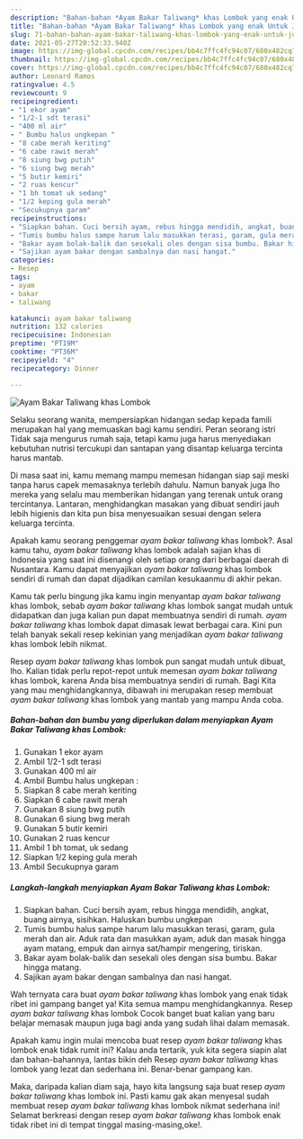 ```yaml
---
description: "Bahan-bahan *Ayam Bakar Taliwang* khas Lombok yang enak Untuk Jualan"
title: "Bahan-bahan *Ayam Bakar Taliwang* khas Lombok yang enak Untuk Jualan"
slug: 71-bahan-bahan-ayam-bakar-taliwang-khas-lombok-yang-enak-untuk-jualan
date: 2021-05-27T20:52:33.940Z
image: https://img-global.cpcdn.com/recipes/bb4c7ffc4fc94c07/680x482cq70/ayam-bakar-taliwang-khas-lombok-foto-resep-utama.jpg
thumbnail: https://img-global.cpcdn.com/recipes/bb4c7ffc4fc94c07/680x482cq70/ayam-bakar-taliwang-khas-lombok-foto-resep-utama.jpg
cover: https://img-global.cpcdn.com/recipes/bb4c7ffc4fc94c07/680x482cq70/ayam-bakar-taliwang-khas-lombok-foto-resep-utama.jpg
author: Leonard Ramos
ratingvalue: 4.5
reviewcount: 9
recipeingredient:
- "1 ekor ayam"
- "1/2-1 sdt terasi"
- "400 ml air"
- " Bumbu halus ungkepan "
- "8 cabe merah keriting"
- "6 cabe rawit merah"
- "8 siung bwg putih"
- "6 siung bwg merah"
- "5 butir kemiri"
- "2 ruas kencur"
- "1 bh tomat uk sedang"
- "1/2 keping gula merah"
- "Secukupnya garam"
recipeinstructions:
- "Siapkan bahan. Cuci bersih ayam, rebus hingga mendidih, angkat, buang airnya, sisihkan. Haluskan bumbu ungkepan"
- "Tumis bumbu halus sampe harum lalu masukkan terasi, garam, gula merah dan air. Aduk rata dan masukkan ayam, aduk dan masak hingga ayam matang, empuk dan airnya sat/hampir mengering, tiriskan."
- "Bakar ayam bolak-balik dan sesekali oles dengan sisa bumbu. Bakar hingga matang."
- "Sajikan ayam bakar dengan sambalnya dan nasi hangat."
categories:
- Resep
tags:
- ayam
- bakar
- taliwang

katakunci: ayam bakar taliwang 
nutrition: 132 calories
recipecuisine: Indonesian
preptime: "PT19M"
cooktime: "PT36M"
recipeyield: "4"
recipecategory: Dinner

---
```



![*Ayam Bakar Taliwang* khas Lombok](https://img-global.cpcdn.com/recipes/bb4c7ffc4fc94c07/680x482cq70/ayam-bakar-taliwang-khas-lombok-foto-resep-utama.jpg)

Selaku seorang wanita, mempersiapkan hidangan sedap kepada famili merupakan hal yang memuaskan bagi kamu sendiri. Peran seorang istri Tidak saja mengurus rumah saja, tetapi kamu juga harus menyediakan kebutuhan nutrisi tercukupi dan santapan yang disantap keluarga tercinta harus mantab.

Di masa  saat ini, kamu memang mampu memesan hidangan siap saji meski tanpa harus capek memasaknya terlebih dahulu. Namun banyak juga lho mereka yang selalu mau memberikan hidangan yang terenak untuk orang tercintanya. Lantaran, menghidangkan masakan yang dibuat sendiri jauh lebih higienis dan kita pun bisa menyesuaikan sesuai dengan selera keluarga tercinta. 



Apakah kamu seorang penggemar *ayam bakar taliwang* khas lombok?. Asal kamu tahu, *ayam bakar taliwang* khas lombok adalah sajian khas di Indonesia yang saat ini disenangi oleh setiap orang dari berbagai daerah di Nusantara. Kamu dapat menyajikan *ayam bakar taliwang* khas lombok sendiri di rumah dan dapat dijadikan camilan kesukaanmu di akhir pekan.

Kamu tak perlu bingung jika kamu ingin menyantap *ayam bakar taliwang* khas lombok, sebab *ayam bakar taliwang* khas lombok sangat mudah untuk didapatkan dan juga kalian pun dapat membuatnya sendiri di rumah. *ayam bakar taliwang* khas lombok dapat dimasak lewat berbagai cara. Kini pun telah banyak sekali resep kekinian yang menjadikan *ayam bakar taliwang* khas lombok lebih nikmat.

Resep *ayam bakar taliwang* khas lombok pun sangat mudah untuk dibuat, lho. Kalian tidak perlu repot-repot untuk memesan *ayam bakar taliwang* khas lombok, karena Anda bisa membuatnya sendiri di rumah. Bagi Kita yang mau menghidangkannya, dibawah ini merupakan resep membuat *ayam bakar taliwang* khas lombok yang mantab yang mampu Anda coba.

<!--inarticleads1-->

##### Bahan-bahan dan bumbu yang diperlukan dalam menyiapkan *Ayam Bakar Taliwang* khas Lombok:

1. Gunakan 1 ekor ayam
1. Ambil 1/2-1 sdt terasi
1. Gunakan 400 ml air
1. Ambil  Bumbu halus ungkepan :
1. Siapkan 8 cabe merah keriting
1. Siapkan 6 cabe rawit merah
1. Gunakan 8 siung bwg putih
1. Gunakan 6 siung bwg merah
1. Gunakan 5 butir kemiri
1. Gunakan 2 ruas kencur
1. Ambil 1 bh tomat, uk sedang
1. Siapkan 1/2 keping gula merah
1. Ambil Secukupnya garam




<!--inarticleads2-->

##### Langkah-langkah menyiapkan *Ayam Bakar Taliwang* khas Lombok:

1. Siapkan bahan. Cuci bersih ayam, rebus hingga mendidih, angkat, buang airnya, sisihkan. Haluskan bumbu ungkepan
1. Tumis bumbu halus sampe harum lalu masukkan terasi, garam, gula merah dan air. Aduk rata dan masukkan ayam, aduk dan masak hingga ayam matang, empuk dan airnya sat/hampir mengering, tiriskan.
1. Bakar ayam bolak-balik dan sesekali oles dengan sisa bumbu. Bakar hingga matang.
1. Sajikan ayam bakar dengan sambalnya dan nasi hangat.




Wah ternyata cara buat *ayam bakar taliwang* khas lombok yang enak tidak ribet ini gampang banget ya! Kita semua mampu menghidangkannya. Resep *ayam bakar taliwang* khas lombok Cocok banget buat kalian yang baru belajar memasak maupun juga bagi anda yang sudah lihai dalam memasak.

Apakah kamu ingin mulai mencoba buat resep *ayam bakar taliwang* khas lombok enak tidak rumit ini? Kalau anda tertarik, yuk kita segera siapin alat dan bahan-bahannya, lantas bikin deh Resep *ayam bakar taliwang* khas lombok yang lezat dan sederhana ini. Benar-benar gampang kan. 

Maka, daripada kalian diam saja, hayo kita langsung saja buat resep *ayam bakar taliwang* khas lombok ini. Pasti kamu gak akan menyesal sudah membuat resep *ayam bakar taliwang* khas lombok nikmat sederhana ini! Selamat berkreasi dengan resep *ayam bakar taliwang* khas lombok enak tidak ribet ini di tempat tinggal masing-masing,oke!.


